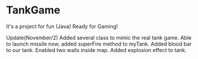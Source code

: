 # TankGame
It's a project for fun (Java)
Ready for Gaming!

Update(November/2)
Added several class to mimic the real tank game.
Able to launch missile now, added superFire method to myTank.
Added blood bar to our tank.
Enabled two walls inside map.
Added explosion effect to tank.
